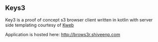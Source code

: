 ## Keys3

Key3 is a proof of concept s3 browser client written in kotlin with server side templating courtesy of [Kweb](https://kweb.io)

Application is hosted here: http://brows3r.shiveenp.com
